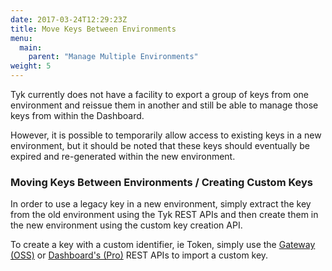 ```yaml
---
date: 2017-03-24T12:29:23Z
title: Move Keys Between Environments
menu:
  main:
    parent: "Manage Multiple Environments"
weight: 5 
---
```


Tyk currently does not have a facility to export a group of keys from one environment and reissue them in another and still be able to manage those keys from within the Dashboard.

However, it is possible to temporarily allow access to existing keys in a new environment, but it should be noted that these keys should eventually be expired and re-generated within the new environment.

### Moving Keys Between Environments / Creating Custom Keys

In order to use a legacy key in a new environment, simply extract the key from the old environment using the Tyk REST APIs and then create them in the new environment using the custom key creation API.

To create a key with a custom identifier, ie Token, simply use the [Gateway (OSS)](/docs/tyk-gateway-api/) or [Dashboard's (Pro)](/docs/tyk-apis/tyk-dashboard-api/api-keys/#create-a-custom-key) REST APIs to import a custom key.
